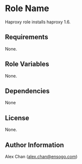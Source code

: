 Role Name
=========

Haproxy role installs haproxy 1.6. 

Requirements
------------

None.

Role Variables
--------------

None.

Dependencies
------------

None


License
-------

None.

Author Information
------------------

Alex Chan (alex.chan@ensogo.com)
